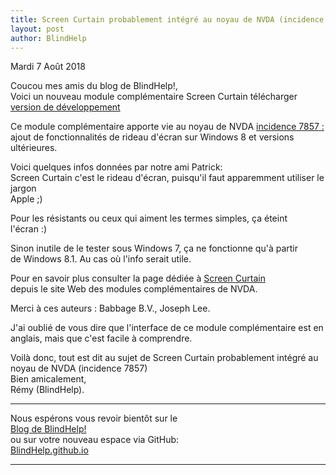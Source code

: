 ```yaml
---
title: Screen Curtain probablement intégré au noyau de NVDA (incidence 7857)
layout: post
author: BlindHelp
---
```


<footer>Mardi 7 Août 2018</footer>


Coucou mes amis du blog de BlindHelp!,               
Voici un nouveau module complémentaire Screen Curtain télécharger [version de développement](https://addons.nvda-project.org/files/get.php?file=nvda7857)                     

Ce module complémentaire apporte vie au noyau de NVDA  [incidence 7857 :](https://github.com/nvaccess/nvda/issues/7857) ajout de fonctionnalités de rideau d'écran sur Windows 8 et versions ultérieures.

Voici quelques infos données par notre ami Patrick:                  
Screen Curtain c'est le rideau d'écran, puisqu'il faut apparemment utiliser le jargon              
Apple ;)           

Pour les résistants ou ceux qui aiment les termes simples, ça éteint             
l'écran :)              

Sinon inutile de le tester sous Windows 7, ça ne fonctionne qu'à partir             
de Windows 8.1. Au cas où l'info serait utile.             

Pour en savoir plus consulter la page dédiée à [Screen Curtain](https://addons.nvda-project.org/addons/screenCurtain.fr.html)                   
 depuis le site Web des modules complémentaires de NVDA.          
 
Merci à ces auteurs : Babbage B.V., Joseph Lee.           
 
J'ai oublié de vous dire que l'interface de ce module complémentaire  est en anglais, mais que c'est facile à comprendre.             
 
Voilà donc,  tout est dit au sujet de Screen Curtain probablement intégré au noyau de NVDA (incidence 7857)                
Bien amicalement,              
Rémy (BlindHelp).

---

Nous espérons vous revoir bientôt sur le      
[Blog de BlindHelp!](http://blindhelp.blogspot.fr/)                    
ou sur  votre nouveau espace via GitHub:                     
[BlindHelp.github.io](https://blindhelp.github.io)                    

---